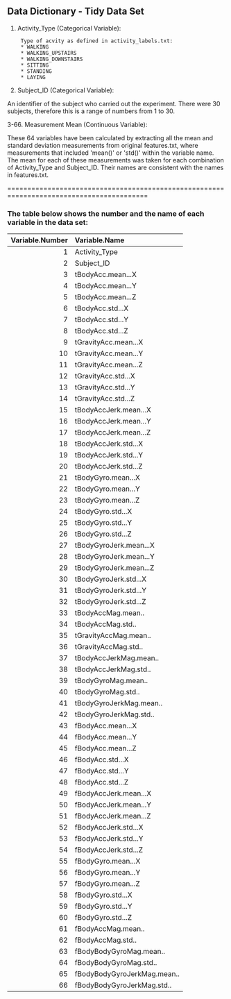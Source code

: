 ## Data Dictionary - Tidy Data Set

1. Activity_Type (Categorical Variable):

        Type of acvity as defined in activity_labels.txt:
		* WALKING
 		* WALKING_UPSTAIRS
 		* WALKING_DOWNSTAIRS
 		* SITTING
 		* STANDING
 		* LAYING
2. Subject_ID (Categorical Variable):

An identifier of the subject who carried out the experiment. There were 30 subjects, therefore this is a range of numbers from 1 to 30. 
        
3-66. Measurement Mean (Continuous Variable):

These 64 variables have been calculated by extracting all the mean and standard deviation measurements from original features.txt, where measurements that included 'mean()' or 'std()' within the variable name. The mean for each of these measurements was taken for each combination of Activity_Type and Subject_ID. Their names are consistent with the names in features.txt. 
	
=========================================================================================
### The table below shows the number and the name of each variable in the data set:

| Variable.Number|Variable.Name               |
|---------------:|:---------------------------|
|               1|Activity_Type               |
|               2|Subject_ID                  |
|               3|tBodyAcc.mean...X           |
|               4|tBodyAcc.mean...Y           |
|               5|tBodyAcc.mean...Z           |
|               6|tBodyAcc.std...X            |
|               7|tBodyAcc.std...Y            |
|               8|tBodyAcc.std...Z            |
|               9|tGravityAcc.mean...X        |
|              10|tGravityAcc.mean...Y        |
|              11|tGravityAcc.mean...Z        |
|              12|tGravityAcc.std...X         |
|              13|tGravityAcc.std...Y         |
|              14|tGravityAcc.std...Z         |
|              15|tBodyAccJerk.mean...X       |
|              16|tBodyAccJerk.mean...Y       |
|              17|tBodyAccJerk.mean...Z       |
|              18|tBodyAccJerk.std...X        |
|              19|tBodyAccJerk.std...Y        |
|              20|tBodyAccJerk.std...Z        |
|              21|tBodyGyro.mean...X          |
|              22|tBodyGyro.mean...Y          |
|              23|tBodyGyro.mean...Z          |
|              24|tBodyGyro.std...X           |
|              25|tBodyGyro.std...Y           |
|              26|tBodyGyro.std...Z           |
|              27|tBodyGyroJerk.mean...X      |
|              28|tBodyGyroJerk.mean...Y      |
|              29|tBodyGyroJerk.mean...Z      |
|              30|tBodyGyroJerk.std...X       |
|              31|tBodyGyroJerk.std...Y       |
|              32|tBodyGyroJerk.std...Z       |
|              33|tBodyAccMag.mean..          |
|              34|tBodyAccMag.std..           |
|              35|tGravityAccMag.mean..       |
|              36|tGravityAccMag.std..        |
|              37|tBodyAccJerkMag.mean..      |
|              38|tBodyAccJerkMag.std..       |
|              39|tBodyGyroMag.mean..         |
|              40|tBodyGyroMag.std..          |
|              41|tBodyGyroJerkMag.mean..     |
|              42|tBodyGyroJerkMag.std..      |
|              43|fBodyAcc.mean...X           |
|              44|fBodyAcc.mean...Y           |
|              45|fBodyAcc.mean...Z           |
|              46|fBodyAcc.std...X            |
|              47|fBodyAcc.std...Y            |
|              48|fBodyAcc.std...Z            |
|              49|fBodyAccJerk.mean...X       |
|              50|fBodyAccJerk.mean...Y       |
|              51|fBodyAccJerk.mean...Z       |
|              52|fBodyAccJerk.std...X        |
|              53|fBodyAccJerk.std...Y        |
|              54|fBodyAccJerk.std...Z        |
|              55|fBodyGyro.mean...X          |
|              56|fBodyGyro.mean...Y          |
|              57|fBodyGyro.mean...Z          |
|              58|fBodyGyro.std...X           |
|              59|fBodyGyro.std...Y           |
|              60|fBodyGyro.std...Z           |
|              61|fBodyAccMag.mean..          |
|              62|fBodyAccMag.std..           |
|              63|fBodyBodyGyroMag.mean..     |
|              64|fBodyBodyGyroMag.std..      |
|              65|fBodyBodyGyroJerkMag.mean.. |
|              66|fBodyBodyGyroJerkMag.std..  |

